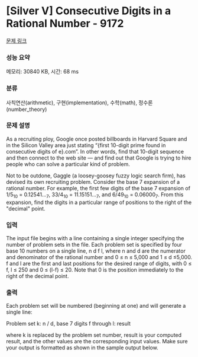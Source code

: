 # [Silver V] Consecutive Digits in a Rational Number - 9172 

[문제 링크](https://www.acmicpc.net/problem/9172) 

### 성능 요약

메모리: 30840 KB, 시간: 68 ms

### 분류

사칙연산(arithmetic), 구현(implementation), 수학(math), 정수론(number_theory)

### 문제 설명

<p>As a recruiting ploy, Google once posted billboards in Harvard Square and in the Silicon Valley area just stating “{first 10-digit prime found in consecutive digits of e}.com”. In other words, find that 10-digit sequence and then connect to the web site — and find out that Google is trying to hire people who can solve a particular kind of problem.</p>

<p>Not to be outdone, Gaggle (a loosey-goosey fuzzy logic search firm), has devised its own recruiting problem. Consider the base 7 expansion of a rational number. For example, the first few digits of the base 7 expansion of 1/5<sub>10</sub> = 0.12541...<sub>7</sub>, 33/4<sub>10</sub> = 11.15151...<sub>7</sub>, and 6/49<sub>10</sub> = 0.06000<sub>7</sub>. From this expansion, find the digits in a particular range of positions to the right of the "decimal" point.</p>

### 입력 

 <p>The input file begins with a line containing a single integer specifying the number of problem sets in the file. Each problem set is specified by four base 10 numbers on a single line, n d f l, where n and d are the numerator and denominator of the rational number and 0 ≤ n ≤ 5,000 and 1 ≤ d ≤5,000. f and l are the first and last positions for the desired range of digits, with 0 ≤ f, l ≤ 250 and 0 ≤ (l-f) ≤ 20. Note that 0 is the position immediately to the right of the decimal point.</p>

### 출력 

 <p>Each problem set will be numbered (beginning at one) and will generate a single line:</p>

<p>Problem set k: n / d, base 7 digits f through l: result</p>

<p>where k is replaced by the problem set number, result is your computed result, and the other values are the corresponding input values. Make sure your output is formatted as shown in the sample output below.</p>

